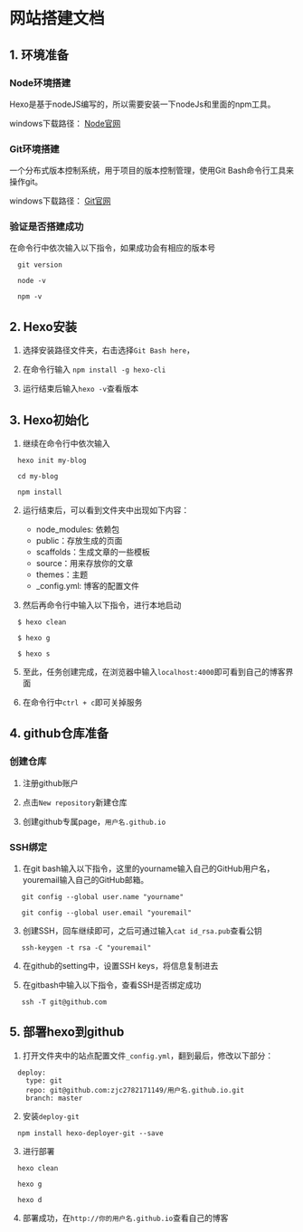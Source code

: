# 网站搭建文档
## 1. 环境准备
### Node环境搭建
  Hexo是基于nodeJS编写的，所以需要安装一下nodeJs和里面的npm工具。
  
  windows下载路径： [Node官网](https://nodejs.org/en/download)

### Git环境搭建
  一个分布式版本控制系统，用于项目的版本控制管理，使用Git Bash命令行工具来操作git。
  
  windows下载路径： [Git官网](https://git-scm.com/download/win)

### 验证是否搭建成功
  在命令行中依次输入以下指令，如果成功会有相应的版本号

```
  git version
  
  node -v
  
  npm -v
```



## 2. Hexo安装
1. 选择安装路径文件夹，右击选择```Git Bash here```，
2. 在命令行输入
```npm install -g hexo-cli```

3. 运行结束后输入```hexo -v```查看版本

## 3. Hexo初始化
1. 继续在命令行中依次输入

```
  hexo init my-blog

  cd my-blog

  npm install
```

2. 运行结束后，可以看到文件夹中出现如下内容：

    - node_modules: 依赖包
    - public：存放生成的页面
    - scaffolds：生成文章的一些模板
    - source：用来存放你的文章
    - themes：主题
    - _config.yml: 博客的配置文件

3. 然后再命令行中输入以下指令，进行本地启动
 
```
  $ hexo clean

  $ hexo g

  $ hexo s
```

5. 至此，任务创建完成，在浏览器中输入```localhost:4000```即可看到自己的博客界面

6. 在命令行中```ctrl + c```即可关掉服务

## 4. github仓库准备
### 创建仓库
1. 注册github账户

2. 点击```New repository```新建仓库

3. 创建github专属page，```用户名.github.io```

### SSH绑定
1. 在git bash输入以下指令，这里的yourname输入自己的GitHub用户名，youremail输入自己的GitHub邮箱。

```
   git config --global user.name "yourname"
   
   git config --global user.email "youremail"
```
   
3. 创建SSH，回车继续即可，之后可通过输入```cat id_rsa.pub```查看公钥
   
```
   ssh-keygen -t rsa -C "youremail"
```

4. 在github的setting中，设置SSH keys，将信息复制进去
   
5. 在gitbash中输入以下指令，查看SSH是否绑定成功

```
   ssh -T git@github.com
```


## 5. 部署hexo到github
 1. 打开文件夹中的站点配置文件```_config.yml```，翻到最后，修改以下部分：
```
  deploy:
    type: git
    repo: git@github.com:zjc2782171149/用户名.github.io.git
    branch: master
```

2. 安装```deploy-git```
```
  npm install hexo-deployer-git --save
```
3. 进行部署
```
  hexo clean

  hexo g

  hexo d
```
4. 部署成功，在```http://你的用户名.github.io```查看自己的博客

